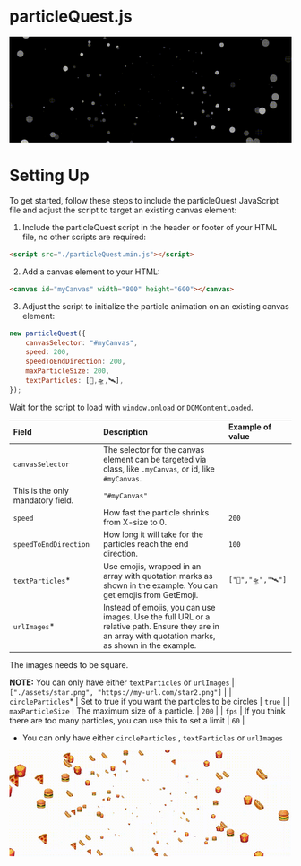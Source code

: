 # particleQuest.js

![Space animation](./assets/images/space.gif)

# Setting Up

To get started, follow these steps to include the particleQuest JavaScript file and adjust the script to target an existing canvas element:

1. Include the particleQuest script in the header or footer of your HTML file, no other scripts are required:

```html
<script src="./particleQuest.min.js"></script>
```

2. Add a canvas element to your HTML:

```html
<canvas id="myCanvas" width="800" height="600"></canvas>
```

3. Adjust the script to initialize the particle animation on an existing canvas element:

```js
new particleQuest({
    canvasSelector: "#myCanvas",
    speed: 200,
    speedToEndDirection: 200,
    maxParticleSize: 200,
    textParticles: [🚀,🛸,🛰️],
});
```

Wait for the script to load with `window.onload` or `DOMContentLoaded`.

| Field                             | Description                                                                                                                                            | Example of value   |
| :-------------------------------- | :----------------------------------------------------------------------------------------------------------------------------------------------------- | :----------------- |
| `canvasSelector`                  | The selector for the canvas element can be targeted via class, like `.myCanvas`, or id, like `#myCanvas`.                                              |
| This is the only mandatory field. | `"#myCanvas"`                                                                                                                                          |
| `speed`                           | How fast the particle shrinks from X-size to 0.                                                                                                        | `200`              |
| `speedToEndDirection`             | How long it will take for the particles reach the end direction.                                                                                       | `100`              |
| `textParticles`\*                 | Use emojis, wrapped in an array with quotation marks as shown in the example. You can get emojis from GetEmoji.                                        | `["🚀","🛸","🛰️"]` |
| `urlImages`\*                     | Instead of emojis, you can use images. Use the full URL or a relative path. Ensure they are in an array with quotation marks, as shown in the example. |

The images needs to be square.

**NOTE:**
You can only have either `textParticles` or `urlImages` | `["./assets/star.png", "https://my-url.com/star2.png"]` |
| `circleParticles`\* | Set to true if you want the particles to be circles | `true` |
| `maxParticleSize` | The maximum size of a particle. | `200` |
| `fps` | If you think there are too many particles, you can use this to set a limit | `60` |

- You can only have either `circleParticles` , `textParticles` or `urlImages`

![Food animation](./assets/images/food.gif)
